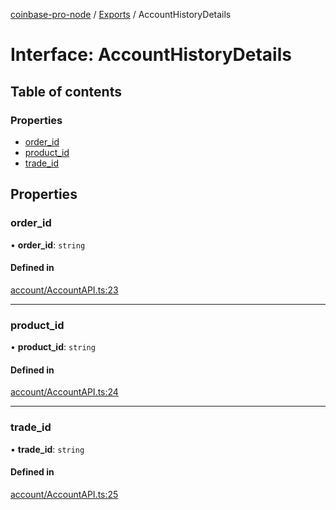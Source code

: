[coinbase-pro-node](../README.md) / [Exports](../modules.md) / AccountHistoryDetails

# Interface: AccountHistoryDetails

## Table of contents

### Properties

- [order_id](AccountHistoryDetails.md#order_id)
- [product_id](AccountHistoryDetails.md#product_id)
- [trade_id](AccountHistoryDetails.md#trade_id)

## Properties

### order_id

• **order_id**: `string`

#### Defined in

[account/AccountAPI.ts:23](https://github.com/bennycode/coinbase-pro-node/blob/48475f6/src/account/AccountAPI.ts#L23)

---

### product_id

• **product_id**: `string`

#### Defined in

[account/AccountAPI.ts:24](https://github.com/bennycode/coinbase-pro-node/blob/48475f6/src/account/AccountAPI.ts#L24)

---

### trade_id

• **trade_id**: `string`

#### Defined in

[account/AccountAPI.ts:25](https://github.com/bennycode/coinbase-pro-node/blob/48475f6/src/account/AccountAPI.ts#L25)
